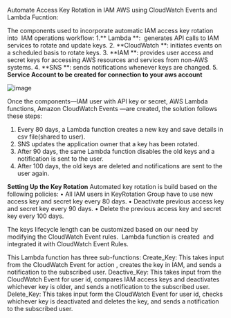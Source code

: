 Automate Access Key Rotation in IAM AWS using CloudWatch Events and Lambda Fucntion:

The components used to incorporate automatic IAM access key rotation into  IAM operations workflow:
1.** Lambda **:  generates API calls to IAM services to rotate and update keys.
2. **CloudWatch **: initiates events on a scheduled basis to rotate keys.
3. **IAM **: provides user access and secret keys for accessing AWS resources and services from non-AWS systems.
4. **SNS **: sends notifications whenever keys are changed.
5. **Service Account to be created for connection to your aws account**


![image](https://user-images.githubusercontent.com/84247031/118375297-90b3c600-b5de-11eb-99ed-378d062930df.png)

Once the components—IAM user with API key or secret, AWS Lambda functions, Amazon CloudWatch Events —are created, the solution follows these steps:
1. Every 80 days, a Lambda function creates a new key and save details in csv file(shared to user).
2. SNS updates the application owner that a key has been rotated.
3. After 90 days, the same Lambda function disables the old keys and a notification is sent to the user.
4. After 100 days, the old keys are deleted and notifications are sent to the user again.

**Setting Up the Key Rotation**
Automated key rotation is build based on the following policies:
• All IAM users in KeyRotation Group have to use new access key and secret key every 80 days.
• Deactivate previous access key and secret key every 90 days.
• Delete the previous access key and secret key every 100 days.

The keys lifecycle length can be customized based on our need by modifying the CloudWatch Event rules.
 Lambda function is created  and integrated it with CloudWatch Event Rules.

This Lambda function has three sub-functions:
Create_Key: This takes input from the CloudWatch Event for action , creates the key in IAM, and sends a notification to the subscribed user.
Deactive_Key: This takes input from the CloudWatch Event for user id, compares IAM access keys and deactivates whichever key is older, and sends a notification to the subscribed user.
Delete_Key: This takes input form the CloudWatch Event for user id, checks whichever key is deactivated and deletes the key, and sends a notification to the subscribed user.




